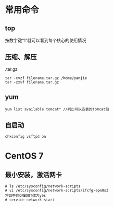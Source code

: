 # 常用命令

## top

按数字键“1”就可以看到每个核心的使用情况

## 压缩、解压

.tar.gz

```
tar -cvzf filename.tar.gz /home/yanjie
tar -zxvf filename.tar.gz
```

## yum

```
yum list available tomcat* //列出可以安装的tomcat包
```

## 自启动

```
chkconfig vsftpd on
```

# CentOS 7

## 最小安装，激活网卡

```
# ls /etc/sysconfig/network-scripts
# vi /etc/sysconfig/network-scripts/ifcfg-epn0s3
将其中的ONBOOT改为yes
# service network start
```
